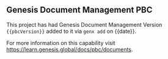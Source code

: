 ## Genesis Document Management PBC

This project has had Genesis Document Management Version `{{pbcVersion}}` added to it via `genx add` on {{date}}.

For more information on this capability visit https://learn.genesis.global/docs/pbc/documents.
